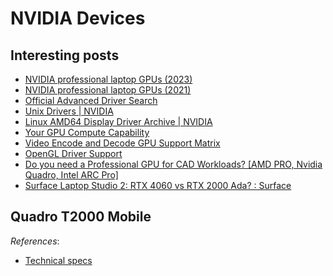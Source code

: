# NVIDIA Devices

## Interesting posts

- [NVIDIA professional laptop GPUs (2023)](https://nvdam.widen.net/s/dmdqnnwcmk/proviz-mobile-linecard-update-2653183)
- [NVIDIA professional laptop GPUs (2021)](https://www.nvidia.com/content/dam/en-zz/Solutions/design-visualization/documents/nvidia-rtx-line-card-for-mobile-workstation.pdf)
- [Official Advanced Driver Search](https://www.nvidia.com/download/find.aspx)
- [Unix Drivers | NVIDIA](https://www.nvidia.com/en-us/drivers/unix/)
- [Linux AMD64 Display Driver Archive | NVIDIA](https://www.nvidia.com/en-us/drivers/unix/linux-amd64-display-archive/)
- [Your GPU Compute Capability](https://developer.nvidia.com/cuda-gpus)
- [Video Encode and Decode GPU Support Matrix](https://developer.nvidia.com/video-encode-and-decode-gpu-support-matrix-new)
- [OpenGL Driver Support](https://developer.nvidia.com/opengl-driver)
- [Do you need a Professional GPU for CAD Workloads? [AMD PRO, Nvidia Quadro, Intel ARC Pro]](https://www.cgdirector.com/professional-gpu-for-cad/)
- [Surface Laptop Studio 2: RTX 4060 vs RTX 2000 Ada? : Surface](https://www.reddit.com/r/Surface/comments/16p02jc/surface_laptop_studio_2_rtx_4060_vs_rtx_2000_ada/)

## Quadro T2000 Mobile

*References*:

- [Technical specs](https://technical.city/en/video/Quadro-T2000-mobile#characteristics)
